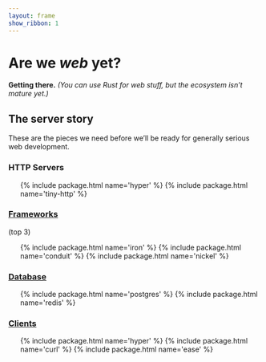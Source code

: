 ```yaml
---
layout: frame
show_ribbon: 1
---
```


# Are we *web* yet?

**Getting there.**
*(You can use Rust for web stuff, but the ecosystem isn’t mature yet.)*


## The server story

These are the pieces we need before we’ll be ready for generally serious web development.

### HTTP Servers

  <ul>
    {% include package.html name='hyper' %}
    {% include package.html name='tiny-http' %}
  </ul>

### [Frameworks](/topics/frameworks.html)
(top 3)

  <ul>
    {% include package.html name='iron' %}
    {% include package.html name='conduit' %}
    {% include package.html name='nickel' %}
  </ul>

### [Database](/topics/database.html)

  <ul>
    {% include package.html name='postgres' %}
    {% include package.html name='redis' %}
  </ul>

### [Clients](/topics/clients.html)

  <ul>
    {% include package.html name='hyper' %}
    {% include package.html name='curl' %}
    {% include package.html name='ease' %}
  </ul>
